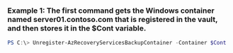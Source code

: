 ### Example 1: The first command gets the Windows container named server01.contoso.com that is registered in the vault, and then stores it in the $Cont variable.
```powershell
PS C:\> Unregister-AzRecoveryServicesBackupContainer -Container $Cont
```

